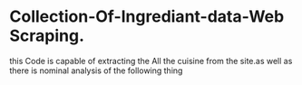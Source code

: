 # Collection-Of-Ingrediant-data-Web Scraping.
this Code is capable of extracting the All the cuisine from the site.as well as there is nominal analysis of the following thing 
